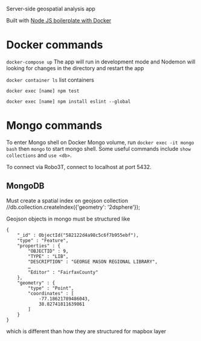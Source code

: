 Server-side geospatial analysis app

Built with [Node JS boilerplate with Docker](https://github.com/gmoralesc/node-basic-boilerplate-docker)

# Docker commands
`docker-compose up`  The app will run in development mode and Nodemon will looking for changes in the directory and restart the app

`docker container ls` list containers

`docker exec [name] npm test`

`docker exec [name] npm install eslint --global`

# Mongo commands

To enter Mongo shell on Docker Mongo volume, run `docker exec -it mongo bash` then `mongo` to start mongo shell. Some useful commands include `show collections` and `use <db>`.

To connect via Robo3T, connect to localhost at port 5432.


## MongoDB
Must create a spatial index on geojson collection
//db.collection.createIndex({'geometry': '2dsphere'});

Geojson objects in mongo must be structured like
```
{
    "_id" : ObjectId("582122d4a98c5c6f7b955ebf"),
    "type" : "Feature",
    "properties" : {
        "OBJECTID" : 9,
        "TYPE" : "LIB",
        "DESCRIPTION" : "GEORGE MASON REGIONAL LIBRARY",
        …
        "Editor" : "FairfaxCounty"
    },
    "geometry" : {
        "type" : "Point",
        "coordinates" : [
            -77.18621789486043,
            38.82741811639861
        ]
    }
}
```

which is different than how they are structured for mapbox layer
